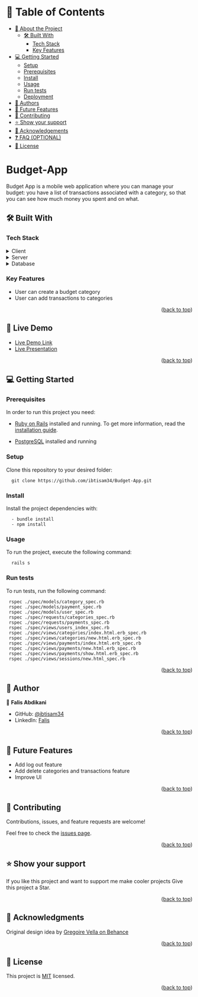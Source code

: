 <a name="readme-top"></a>

<!-- TABLE OF CONTENTS -->

# 📗 Table of Contents

- [📖 About the Project](#about-project)
  - [🛠 Built With](#built-with)
    - [Tech Stack](#tech-stack)
    - [Key Features](#key-features)
- [💻 Getting Started](#getting-started)
  - [Setup](#setup)
  - [Prerequisites](#prerequisites)
  - [Install](#install)
  - [Usage](#usage)
  - [Run tests](#run-tests)
  - [Deployment](#triangular_flag_on_post-deployment)
- [👥 Authors](#authors)
- [🔭 Future Features](#future-features)
- [🤝 Contributing](#contributing)
- [⭐️ Show your support](#support)
- [🙏 Acknowledgements](#acknowledgements)
- [❓ FAQ (OPTIONAL)](#faq)
- [📝 License](#license)

<!-- PROJECT DESCRIPTION -->

# Budget-App <a name="budget-app"></a>
Budget App is a mobile web application where you can manage your budget: you have a list of transactions associated with a category, so that you can see how much money you spent and on what.

## 🛠 Built With <a name="built-with"></a>

### Tech Stack <a name="tech-stack"></a>

<details>
  <summary>Client</summary>
  <ul> 
    <li><a href="https://github.com/microverseinc/linters-config/tree/master/ror">Linters</a></li>

  </ul>
</details>
<details>
  <summary>Server</summary>
  <ul>
    <li><a href="https://rubyonrails.org/">ROR</a></li>
  </ul>
</details>

<details>
<summary>Database</summary>
  <ul>
    <li><a href="https://www.postgresql.org/">PostgreSQL</a></li>
  </ul>
</details>

<!-- Features -->

### Key Features <a name="key-features"></a>

- User can create a budget category
- User can add transactions to categories

<p align="right">(<a href="#readme-top">back to top</a>)</p>

<!-- LIVE DEMO -->

## 🚀 Live Demo <a name="live-demo"></a>

- [Live Demo Link](https://falis-app.onrender.com)
- [Live Presentation](https://www.loom.com/share/2e277d92b8d841618a549ace7420a148)

<p align="right">(<a href="#readme-top">back to top</a>)</p>

<!-- GETTING STARTED -->

## 💻 Getting Started <a name="getting-started"></a>

### Prerequisites

In order to run this project you need:

- [Ruby on Rails](https://rubyonrails.org/) installed and running. To get more information, read the [installation guide](https://guides.rubyonrails.org/).

- [PostgreSQL](https://www.postgresql.org/) installed and running

### Setup

Clone this repository to your desired folder:

```
  git clone https://github.com/ibtisam34/Budget-App.git
```

### Install

Install the project dependencies with:

```
  - bundle install
  - npm install
```

### Usage <a name="usage"></a>

To run the project, execute the following command:

```
  rails s
```

### Run tests

To run tests, run the following command:

```
 rspec ./spec/models/category_spec.rb
 rspec ./spec/models/payment_spec.rb
 rspec ./spec/models/user_spec.rb
 rspec ./spec/requests/categories_spec.rb
 rspec ./spec/requests/payments_spec.rb
 rspec ./spec/views/users_index_spec.rb
 rspec ./spec/views/categories/index.html.erb_spec.rb
 rspec ./spec/views/categories/new.html.erb_spec.rb
 rspec ./spec/views/payments/index.html.erb_spec.rb
 rspec ./spec/views/payments/new.html.erb_spec.rb 
 rspec ./spec/views/payments/show.html.erb_spec.rb
 rspec ./spec/views/sessions/new.html_spec.rb
```

<p align="right">(<a href="#readme-top">back to top</a>)</p>

<!-- AUTHORS -->

## 👥 Author <a name="authors"></a>

👤 **Falis Abdikani**

- GitHub: [@ibtisam34](https://github.com/ibtisam34)
- LinkedIn: [Falis](https://linkedin.com/in/falis-abdikani/)

<p align="right">(<a href="#readme-top">back to top</a>)</p>

<!-- FUTURE FEATURES -->

## 🔭 Future Features <a name="future-features"></a>

- Add log out feature
- Add delete categories and transactions feature
- Improve UI

<p align="right">(<a href="#readme-top">back to top</a>)</p>

<!-- CONTRIBUTING -->

## 🤝 Contributing <a name="contributing"></a>

Contributions, issues, and feature requests are welcome!

Feel free to check the [issues page](../../issues/).

<p align="right">(<a href="#readme-top">back to top</a>)</p>

<!-- SUPPORT -->

## ⭐️ Show your support <a name="support"></a>

If you like this project and want to support me make cooler projects Give this project a Star.

<p align="right">(<a href="#readme-top">back to top</a>)</p>

<!-- ACKNOWLEDGEMENTS -->

## 🙏 Acknowledgments <a name="acknowledgements"></a>

Original design idea by [Gregoire Vella on Behance](https://www.behance.net/gregoirevella)

<p align="right">(<a href="#readme-top">back to top</a>)</p>

<!-- LICENSE -->

## 📝 License <a name="license"></a>

This project is [MIT](./LICENSE) licensed.

<p align="right">(<a href="#readme-top">back to top</a>)</p>


